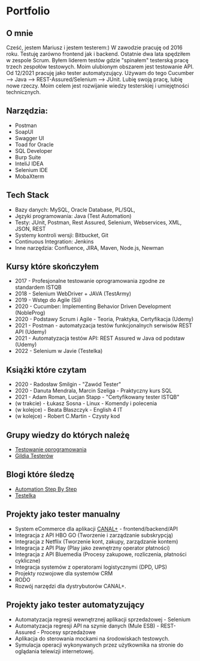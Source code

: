 # Portfolio

## O mnie
Cześć, jestem Mariusz i jestem testerem:) W zawodzie pracuję od 2016 roku. Testuję zarówno frontend jak i backend. Ostatnie dwa lata spędziłem w zespole Scrum. Byłem liderem testów gdzie "spinałem" testerską pracę trzech zespołów testowych. Moim ulubionym obszarem jest testowanie API. Od 12/2021 pracuję jako tester automatyzujący.  Używam do tego Cucumber --> Java --> REST-Assured/Selenium --> JUnit. 
Lubię swoją pracę, lubię nowe rzeczy. Moim celem jest rozwijanie wiedzy testerskiej i umiejętności technicznych.

## Narzędzia:

* Postman 
* SoapUI
* Swagger UI
* Toad for Oracle
* SQL Developer
* Burp Suite
* InteliJ IDEA
* Selenium IDE
* MobaXterm

## Tech Stack

* Bazy danych: MySQL, Oracle Database, PL/SQL,
* Języki programowania: Java (Test Automation)
* Testy: JUnit, Postman, Rest Assured, Selenium, Webservices, XML, JSON, REST
* Systemy kontroli wersji: Bitbucket, Git
* Continuous Integration: Jenkins
* Inne narzędzia: Confluence, JIRA, Maven, Node.js, Newman

## Kursy które skończyłem

* 2017 - Profesjonalne testowanie oprogramowania zgodne ze standardem ISTQB
* 2018 - Selenium WebDriver + JAVA (TestArmy)
* 2019 - Wstęp do Agile (Sii)
* 2020 - Cucumber: Implementing Behavior Driven Development (NobleProg)
* 2020 - Podstawy Scrum i Agile - Teoria, Praktyka, Certyfikacja (Udemy)
* 2021 - Postman - automatyzacja testów funkcjonalnych serwisów REST API (Udemy)
* 2021 - Automatyzacja testów API: REST Assured w Java od podstaw (Udemy)
* 2022 - Selenium w Javie (Testelka)

## Książki które czytam

* 2020 - Radosław Smilgin - "Zawód Tester"
* 2020 - Danuta Mendrala, Marcin Szeliga - Praktyczny kurs SQL
* 2021 - Adam Roman, Lucjan Stapp - "Certyfikowany tester ISTQB"
* (w trakcie) - Łukasz Sosna - Linux - Komendy i polecenia
* (w kolejce) - Beata Błaszczyk - English 4 IT
* (w kolejce) - Robert C.Martin - Czysty kod

## Grupy wiedzy do których należę

* [Testowanie oprogramowania](https://www.facebook.com/groups/TestowanieOprogramowania)
* [Gildia Testerów](https://www.facebook.com/GildiaTesterow/)

## Blogi które śledzę

* [Automation Step By Step](https://www.youtube.com/c/AutomationStepByStep)
* [Testelka](https://testelka.pl/blog/)


## Projekty jako tester manualny

* System eCommerce dla aplikacji [CANAL+](https://kup.pl.canalplus.com/) - frontend/backend/API
* Integracja z API HBO GO (Tworzenie i zarządzanie subskrypcją)
* Integracja z Netflix (Tworzenie kont, zakupy, zarządzanie kontem)
* Integracja z API Play (Play jako zewnętrzny operator płatności)
* Integracja z API Bluemedia (Procesy zakupowe, rozliczenia, płatności cykliczne)
* Integracja systemów z operatorami logistycznymi (DPD, UPS)
* Projekty rozwojowe dla systemów CRM
* RODO
* Rozwój narzędzi dla dystrybutorów CANAL+.

## Projekty jako tester automatyzujący

* Automatyzacja regresji wewnętrznej aplikacji sprzedażowej - Selenium
* Automatyzacja regresji API na szynie danych (Mule ESB) - REST-Assured - Procesy sprzedażowe
* Aplikacja do sterowania mockami na środowiskach testowych.
* Symulacja operacji wykonywanych przez użytkownika na stronie do oglądania telewizji internetowej.


